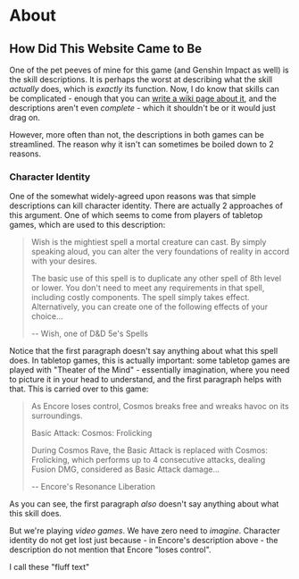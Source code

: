 # About

## How Did This Website Came to Be

One of the pet peeves of mine for this game (and Genshin Impact as well) is the skill descriptions. It is perhaps the worst at describing what the skill *actually* does, which is *exactly* its function. Now, I do know that skills can be complicated - enough that you can [write a wiki page about it](https://keqingmains.com/raiden/), and the descriptions aren't even *complete* - which it shouldn't be or it would just drag on.

However, more often than not, the descriptions in both games can be streamlined. The reason why it isn't can sometimes be boiled down to 2 reasons.

### Character Identity

One of the somewhat widely-agreed upon reasons was that simple descriptions can kill character identity. There are actually 2 approaches of this argument. One of which seems to come from players of tabletop games, which are used to this description:

> Wish is the mightiest spell a mortal creature can cast. By simply speaking aloud, you can alter the very foundations of reality in accord with your desires.
>
> The basic use of this spell is to duplicate any other spell of 8th level or lower. You don't need to meet any requirements in that spell, including costly components. The spell simply takes effect. Alternatively, you can create one of the following effects of your choice...
>
> -- Wish, one of D&D 5e's Spells

Notice that the first paragraph doesn't say anything about what this spell does. In tabletop games, this is actually important: some tabletop games are played with "Theater of the Mind" - essentially imagination, where you need to picture it in your head to understand, and the first paragraph helps with that. This is carried over to this game:

> As Encore loses control, Cosmos breaks free and wreaks havoc on its surroundings.
>
> Basic Attack: Cosmos: Frolicking
> 
> During Cosmos Rave, the Basic Attack is replaced with Cosmos: Frolicking, which performs up to 4 consecutive attacks, dealing Fusion DMG, considered as Basic Attack damage...
>
> -- Encore's Resonance Liberation

As you can see, the first paragraph *also* doesn't say anything about what this skill does.

But we're playing *video games*. We have zero need to *imagine*. Character identity do not get lost just because - in Encore's description above - the description do not mention that Encore "loses control".

I call these "fluff text"